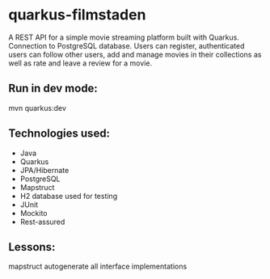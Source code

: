 # quarkus-filmstaden

A REST API for a simple movie streaming platform built with Quarkus. Connection to PostgreSQL database.  Users can register,
authenticated users can follow other users, add and manage movies in their collections as well as rate and leave a review for a movie.


## Run in dev mode:

mvn quarkus:dev


## Technologies used:

- Java
- Quarkus
- JPA/Hibernate
- PostgreSQL
- Mapstruct
- H2 database used for testing
- JUnit
- Mockito
- Rest-assured

## Lessons:
mapstruct autogenerate all interface implementations
